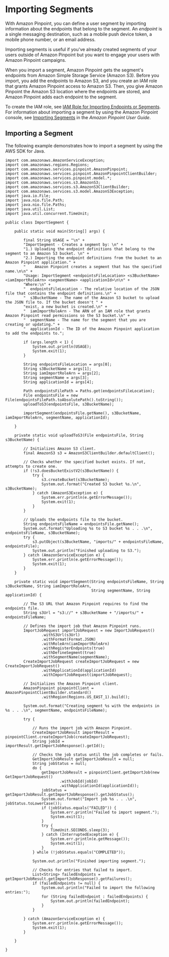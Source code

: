 # Importing Segments<a name="segments-importing"></a>

With Amazon Pinpoint, you can define a user segment by importing information about the endpoints that belong to the segment\. An *endpoint* is a single messaging destination, such as a mobile push device token, a mobile phone number, or an email address\.

Importing segments is useful if you've already created segments of your users outside of Amazon Pinpoint but you want to engage your users with Amazon Pinpoint campaigns\.

When you import a segment, Amazon Pinpoint gets the segment's endpoints from Amazon Simple Storage Service \(Amazon S3\)\. Before you import, you add the endpoints to Amazon S3, and you create an IAM role that grants Amazon Pinpoint access to Amazon S3\. Then, you give Amazon Pinpoint the Amazon S3 location where the endpoints are stored, and Amazon Pinpoint adds each endpoint to the segment\.

To create the IAM role, see [IAM Role for Importing Endpoints or Segments](permissions-import-segment.md)\. For information about importing a segment by using the Amazon Pinpoint console, see [Importing Segments](http://docs.aws.amazon.com/pinpoint/latest/userguide/segments-importing.html) in the *Amazon Pinpoint User Guide*\.

## Importing a Segment<a name="segments-importing-example-java"></a>

The following example demonstrates how to import a segment by using the AWS SDK for Java\.

```
import com.amazonaws.AmazonServiceException;
import com.amazonaws.regions.Regions;
import com.amazonaws.services.pinpoint.AmazonPinpoint;
import com.amazonaws.services.pinpoint.AmazonPinpointClientBuilder;
import com.amazonaws.services.pinpoint.model.*;
import com.amazonaws.services.s3.AmazonS3;
import com.amazonaws.services.s3.AmazonS3ClientBuilder;
import com.amazonaws.services.s3.model.AmazonS3Exception;
import java.io.File;
import java.nio.file.Path;
import java.nio.file.Paths;
import java.util.List;
import java.util.concurrent.TimeUnit;

public class ImportSegment {

    public static void main(String[] args) {

        final String USAGE = "\n" +
        "ImportSegment - Creates a segment by: \n" +
        "1.) Uploading the endpoint definitions that belong to the segment to an Amazon S3 bucket. \n" +
        "2.) Importing the endpoint definitions from the bucket to an Amazon Pinpoint application." +
        "    Amazon Pinpoint creates a segment that has the specified name.\n\n" +
        "Usage: ImportSegment <endpointsFileLocation> <s3BucketName> <iamImportRoleArn> <segmentName> <applicationId>\n\n" +
        "Where:\n" +
        "  endpointsFileLocation - The relative location of the JSON file that contains the endpoint definitions.\n" +
        "  s3BucketName - The name of the Amazon S3 bucket to upload the JSON file to. If the bucket doesn't " +
        "exist, a new bucket is created.\n" +
        "  iamImportRoleArn - The ARN of an IAM role that grants Amazon Pinpoint read permissions so the S3 bucket.\n" +
        "  segmentName - The name for the segment that you are creating or updating." +
        "  applicationId - The ID of the Amazon Pinpoint application to add the endpoints to.";

        if (args.length < 1) {
            System.out.println(USAGE);
            System.exit(1);
        }

        String endpointsFileLocation = args[0];
        String s3BucketName = args[1];
        String iamImportRoleArn = args[2];
        String segmentName = args[3];
        String applicationId = args[4];

        Path endpointsFilePath = Paths.get(endpointsFileLocation);
        File endpointsFile = new File(endpointsFilePath.toAbsolutePath().toString());
        uploadToS3(endpointsFile, s3BucketName);

        importSegment(endpointsFile.getName(), s3BucketName, iamImportRoleArn, segmentName, applicationId);

    }

    private static void uploadToS3(File endpointsFile, String s3BucketName) {

        // Initializes Amazon S3 client.
        final AmazonS3 s3 = AmazonS3ClientBuilder.defaultClient();

        // Checks whether the specified bucket exists. If not, attempts to create one.
        if (!s3.doesBucketExistV2(s3BucketName)) {
            try {
                s3.createBucket(s3BucketName);
                System.out.format("Created S3 bucket %s.\n", s3BucketName);
            } catch (AmazonS3Exception e) {
                System.err.println(e.getErrorMessage());
                System.exit(1);
            }
        }

        // Uploads the endpoints file to the bucket.
        String endpointsFileName = endpointsFile.getName();
        System.out.format("Uploading %s to S3 bucket %s . . .\n", endpointsFileName, s3BucketName);
        try {
            s3.putObject(s3BucketName, "imports/" + endpointsFileName, endpointsFile);
            System.out.println("Finished uploading to S3.");
        } catch (AmazonServiceException e) {
            System.err.println(e.getErrorMessage());
            System.exit(1);
        }
    }

    private static void importSegment(String endpointsFileName, String s3BucketName, String iamImportRoleArn,
                                      String segmentName, String applicationId) {

        // The S3 URL that Amazon Pinpoint requires to find the endpoints file.
        String s3Url = "s3://" + s3BucketName + "/imports/" + endpointsFileName;

        // Defines the import job that Amazon Pinpoint runs.
        ImportJobRequest importJobRequest = new ImportJobRequest()
                .withS3Url(s3Url)
                .withFormat(Format.JSON)
                .withRoleArn(iamImportRoleArn)
                .withRegisterEndpoints(true)
                .withDefineSegment(true)
                .withSegmentName(segmentName);
        CreateImportJobRequest createImportJobRequest = new CreateImportJobRequest()
                .withApplicationId(applicationId)
                .withImportJobRequest(importJobRequest);

        // Initializes the Amazon Pinpoint client.
        AmazonPinpoint pinpointClient = AmazonPinpointClientBuilder.standard()
                .withRegion(Regions.US_EAST_1).build();

        System.out.format("Creating segment %s with the endpoints in %s . . .\n", segmentName, endpointsFileName);

        try {

            // Runs the import job with Amazon Pinpoint.
            CreateImportJobResult importResult = pinpointClient.createImportJob(createImportJobRequest);
            String jobId = importResult.getImportJobResponse().getId();

            // Checks the job status until the job completes or fails.
            GetImportJobResult getImportJobResult = null;
            String jobStatus = null;
            do {
                getImportJobResult = pinpointClient.getImportJob(new GetImportJobRequest()
                        .withJobId(jobId)
                        .withApplicationId(applicationId));
                jobStatus = getImportJobResult.getImportJobResponse().getJobStatus();
                System.out.format("Import job %s . . .\n", jobStatus.toLowerCase());
                if (jobStatus.equals("FAILED")) {
                    System.err.println("Failed to import segment.");
                    System.exit(1);
                }
                try {
                    TimeUnit.SECONDS.sleep(3);
                } catch (InterruptedException e) {
                    System.err.println(e.getMessage());
                    System.exit(1);
                }
            } while (!jobStatus.equals("COMPLETED"));

            System.out.println("Finished importing segment.");

            // Checks for entries that failed to import.
            List<String> failedEndpoints = getImportJobResult.getImportJobResponse().getFailures();
            if (failedEndpoints != null) {
                System.out.println("Failed to import the following entries:");
                for (String failedEndpoint : failedEndpoints) {
                    System.out.println(failedEndpoint);
                }
            }

        } catch (AmazonServiceException e) {
            System.err.println(e.getErrorMessage());
            System.exit(1);
        }

    }

}
```